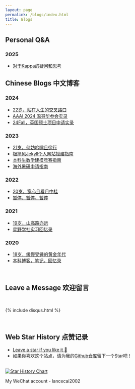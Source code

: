 ```yaml
---
layout: page
permalink: /blogs/index.html
title: Blogs
---
```


## Personal Q&A

### 2025

- [对于Kappa的疑问和思考](https://turboswifty.github.io/blogs/kappa的可解释性/)



## Chinese Blogs 中文博客

### 2024

- [22岁，站在人生的交叉路口](https://turboswifty.github.io/blogs/22yrs)
- [AAAI 2024 温哥华参会实录](https://turboswifty.github.io/blogs/aaai-24/)
- [24Fall，英国硕士项目申请实录](https://turboswifty.github.io/blogs/24fall/)

### 2023

- [21岁，何妨吟啸且徐行](https://turboswifty.github.io/blogs/21yrs)<br>
- [极简风Jekyll个人网站搭建指南](https://turboswifty.github.io/blogs/web)<br>
- [本科生数学建模竞赛指南](https://turboswifty.github.io/blogs/team2023)<br>
- [海外暑研申请指南](https://turboswifty.github.io/blogs/summer-res)<br>

### 2022

- [20岁，宽心且看月中桂](https://turboswifty.github.io/blogs/20yrs)<br>
- [暂停、暂停、暂停](https://turboswifty.github.io/blogs/stop/)

### 2021

- [19岁，山高路亦远](https://turboswifty.github.io/blogs/19yrs)<br>
- [星野学社实习回忆录](https://turboswifty.github.io/blogs/star)

### 2020

- [18岁，缓慢受锤的黄金年代](https://turboswifty.github.io/blogs/18yrs)<br>
- [本科博客，笔记，回忆录](https://mieclance.club/)

<br>

## Leave a Message 欢迎留言

<br>

{% include disqus.html %} 

<br>

## Web Star History 点赞记录

- [Leave a star if you like it 🥰](https://github.com/GuangLun2000/GuangLun2000.github.io) 
- 如果你喜欢这个站点，请为我的[Github仓库](https://github.com/GuangLun2000/GuangLun2000.github.io)留下一个Star吧！

<br>[![Star History Chart](https://api.star-history.com/svg?repos=GuangLun2000/GuangLun2000.github.io&type=Date)](https://star-history.com/#GuangLun2000/GuangLun2000.github.io&Date)

My WeChat account - lancecai2002

<br>
